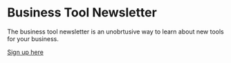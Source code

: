 # Business Tool Newsletter

The business tool newsletter is an unobrtusive way to learn about new tools for your business.



[Sign up here](http://eepurl.com/lCUlP)